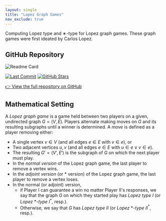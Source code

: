 ```yaml
---
layout: single
title: "Lopez Graph Games"
nav_exclude: true
---
```


Computing Lopez type and $∗$-type for Lopez graph games. These graph games were first ideated by Carlos Lopez. 

## GitHub Repository

![Readme Card](https://github-readme-stats.vercel.app/api/pin/?username=RaymondTana&repo=lopez_graph_game)

[![Last Commit](https://img.shields.io/github/last-commit/RaymondTana/lopez_graph_game)](https://github.com/RaymondTana/lopez_graph_game) [![GitHub Stars](https://img.shields.io/github/stars/RaymondTana/lopez_graph_game?style=social)](https://github.com/RaymondTana/lopez_graph_game)

[👉 View the full repository on GitHub](https://github.com/RaymondTana/lopez_graph_game)

## Mathematical Setting
A _Lopez graph game_ is a game held between two players on a given, undirected graph $G = (V, E)$. Players alternate making moves on $G$ and its resulting subgraphs until a winner is determined. A _move_ is defined as a player removing either:
- A single vertex $v \in V$ (and all edges $e \in E$ with $v \in e$), or
- Two adjacent vertices $u, v$ (and all edges $e \in E$ with $u \in e \lor v \in e$).
- The resulting $G' = (V', E')$ is the subgraph of $G$ on which the next player must play.
- In the _normal version_ of the Lopez graph game, the last player to remove a vertex wins.
- In the _adjoint version_ (or $*$ version) of the Lopez graph game, the last player to remove a vertex loses. 
- In the normal (or adjoint) version, 
  - if Player I can guarantee a win no matter Player II's responses, we say that the graph $G$ on which they started play has _Lopez type I_ (or _Lopez_ $\ast$_-type I_$^{*}$, resp.). 
  - Otherwise, we say that $G$ has _Lopez type II_ (or _Lopez_ $\ast$_-type II_$^{*}$, resp.). 